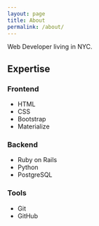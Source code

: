 ```yaml
---
layout: page
title: About
permalink: /about/
---
```


Web Developer living in NYC.
<i class="devicon-amazonwebservices-original"></i>
<h2>Expertise</h2>

<h3>Frontend</h3>
<ul>
<li>HTML</li>
<li>CSS</li>
<li>Bootstrap</li>
<li>Materialize</li>
</ul>
<h3>Backend</h3>
<ul>
<li>Ruby on Rails</li>
<li>Python</li>
<li>PostgreSQL</li>
</ul>
<h3>Tools</h3>
<ul>
<li>Git</li>
<li>GitHub</li>
</ul>
